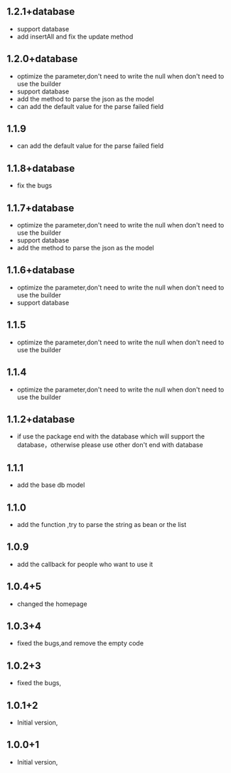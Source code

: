 ## 1.2.1+database

- support database
- add insertAll and fix the update method

## 1.2.0+database

- optimize the parameter,don't need to write the null when don't need to use the builder
- support database
- add the method to parse the json as the model
- can add the default value for the parse failed field

## 1.1.9

- can add the default value for the parse failed field

## 1.1.8+database

- fix the bugs

## 1.1.7+database

- optimize the parameter,don't need to write the null when don't need to use the builder
- support database
- add the method to parse the json as the model

## 1.1.6+database

- optimize the parameter,don't need to write the null when don't need to use the builder
- support database

## 1.1.5

- optimize the parameter,don't need to write the null when don't need to use the builder

## 1.1.4

- optimize the parameter,don't need to write the null when don't need to use the builder

## 1.1.2+database

- if use the package end with the database which will support the database，otherwise please use
  other don't end with database

## 1.1.1

- add the base db model

## 1.1.0

- add the function ,try to parse the string as bean or the list

## 1.0.9

- add the callback for people who want to use it

## 1.0.4+5

- changed the homepage

## 1.0.3+4

- fixed the bugs,and remove the empty code

## 1.0.2+3

- fixed the bugs,

## 1.0.1+2

- Initial version,

## 1.0.0+1

- Initial version,